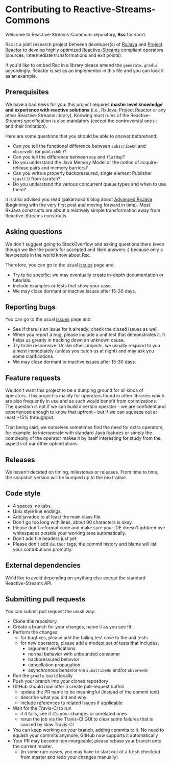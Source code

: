 # Contributing to Reactive-Streams-Commons

Welcome to Reactive-Streams-Commons repository, **Rsc** for short.

Rsc is a joint research project between developer(s) of [RxJava](https://github.com/ReactiveX/RxJava) and [Project Reactor](https://github.com/reactor/reactor-core) to develop highly optimized [Reactive-Streams](https://github.com/reactive-streams/reactive-streams-jvm) compliant operators (sources, intermediate transformations and exit points).

If you'd like to embed Rsc in a library please amend the `generate.gradle` accordingly. Reactor is set as an implementor in this file and you can look it as an example.

## Prerequisites

We have a bad news for you: this project requires **master level knowledge and experience with reactive solutions** (i.e., RxJava, Project Reactor or any other Reactive-Streams library). Knowing most rules of the Reactive-Streams specification is also mandatory (except the controversial ones : and their limitation).

Here are some questions that you should be able to answer beforehand:

  - Can you tell the functional difference between `subscribeOn` and `observeOn` (or `publishOn`)?
  - Can you tell the difference between `map` and `flatMap`?
  - Do you understand the Java Memory Model or the notion of acquire-release pairs and memory barriers?
  - Can you write a properly backpressured, single element Publisher (`just()`)  from scratch?
  - Do you understand the various concurrent queue types and when to use them?
  
It is also advised you read @akarnokd's blog about [Advanced RxJava](http://akarnokd.blogspot.hu/) (beginning with the very first post and moving forward in time). Most RxJava constructs are about a relatively simple transformation away from Reactive-Streams constructs.

## Asking questions

We don't suggest going to StackOverflow and asking questions there (even though we like the points for accepted and liked answers :) because only a few people in the world know about Rsc.

Therefore, you can go to the usual [issues](https://github.com/reactor/reactive-streams-commons/issues) page and:

  - Try to be specific; we may eventually create in-depth documentation or tutorials.
  - Include examples or tests that show your case.
  - We may close dormant or inactive issues after 15-30 days.

## Reporting bugs

You can go to the usual [issues](https://github.com/reactor/reactive-streams-commons/issues) page and:

  - See if there is an issue for it already; check the closed issues as well.
  - When you report a bug, please include a unit test that demonstrates it. It helps us greatly in tracking down an unknown cause.
  - Try to be responsive. Unlike other projects, we usually respond to you almost immediately (unless you catch us at night) and may ask you some clarifications.
  - We may close dormant or inactive issues after 15-30 days.

## Feature requests

We don't want this project to be a dumping ground for all kinds of operators. This project is mainly for operators found in other libraries which are also frequently in use and as such would benefit from optimizations. The question is not if we can build a certain operator - we are confident and experienced enough to know that upfront - but if we can squeeze out at least +15% throughput. 

That being said, we ourselves sometimes find the need for extra operators, for example, to interoperate with standard Java features or simply the complexity of the operator makes it by itself interesting for study from the aspects of our other optimizations.

## Releases

We haven't decided on timing, milestones or releases. From time to time, the snapshot version will be bumped up to the next value.

## Code style

  - 4 spaces, no tabs.
  - Unix style line endings.
  - Add javadoc to at least the main class file.
  - Don't go too long with lines, about 90 characters is okay.
  - Please don't reformat code and make sure your IDE doesn't add/remove whitespaces outside your working area automatically.
  - Don't add file headers just yet.
  - Please don't add `@author` tags; the commit history and blame will list your contributions promptly.

## External dependencies

We'd like to avoid depending on anything else except the standard Reactive-Streams API.

## Submitting pull requests

You can submit pull request the usual way:

  - Clone this repository.
  - Create a branch for your changes, name it as you see fit.
  - Perform the changes:
    - for bugfixes, please add the failing test case to the unit tests
    - for new operators, please add a modest set of tests that includes:
      - argument verifications
      - normal behavior with unbounded consumer
      - backpressured behavior
      - cancellation propagation
      - asynchronous behavior via `subscribeOn` and/or `observeOn`
  - Run the `gradle build` locally
  - Push your branch into your cloned repository
  - GitHub should now offer a create pull-request button
    - update the PR name to be meaningful (instead of the commit text)
    - describe what you did and why
    - include references to related issues if applicable
  - Wait for the Travis-CI to run
    - if it fails, see if it's your changes or unrelated ones
    - rerun the job via the Travis-CI GUI to clear some failures that is caused by slow Travis-CI
  - You can keep working on your branch, adding commits to it. No need to squash your commits anymore, GitHub now supports it automatically
  - Your PR may become non-mergeable; please rebase your branch onto the current master.
    - (in some rare cases, you may have to start out of a fresh checkout from master and redo your changes manually)
